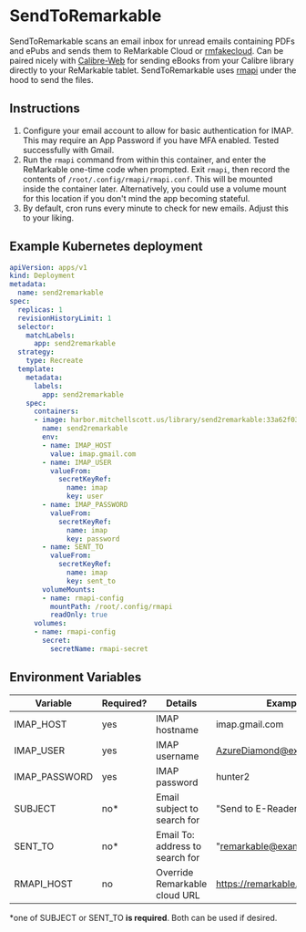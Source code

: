 # SendToRemarkable
SendToRemarkable scans an email inbox for unread emails containing PDFs and ePubs and sends them to ReMarkable Cloud or [rmfakecloud](https://github.com/ddvk/rmfakecloud). Can be paired nicely with [Calibre-Web](https://github.com/janeczku/calibre-web) for sending eBooks from your Calibre library directly to your ReMarkable tablet. SendToRemarkable uses [rmapi](https://github.com/juruen/rmapi) under the hood to send the files.

## Instructions
1. Configure your email account to allow for basic authentication for IMAP. This may require an App Password if you have MFA enabled. Tested successfully with Gmail.
2. Run the `rmapi` command from within this container, and enter the ReMarkable one-time code when prompted. Exit `rmapi`, then record the contents of `/root/.config/rmapi/rmapi.conf`. This will be mounted inside the container later. Alternatively, you could use a volume mount for this location if you don't mind the app becoming stateful.
3. By default, cron runs every minute to check for new emails. Adjust this to your liking.


## Example Kubernetes deployment
```yaml
apiVersion: apps/v1
kind: Deployment
metadata:
  name: send2remarkable
spec:
  replicas: 1
  revisionHistoryLimit: 1
  selector:
    matchLabels:
      app: send2remarkable
  strategy:
    type: Recreate
  template:
    metadata:
      labels:
        app: send2remarkable
    spec:
      containers:
      - image: harbor.mitchellscott.us/library/send2remarkable:33a62f03
        name: send2remarkable
        env:
        - name: IMAP_HOST
          value: imap.gmail.com
        - name: IMAP_USER
          valueFrom:
            secretKeyRef:
              name: imap
              key: user
        - name: IMAP_PASSWORD
          valueFrom:
            secretKeyRef:
              name: imap
              key: password
        - name: SENT_TO
          valueFrom:
            secretKeyRef:
              name: imap
              key: sent_to
        volumeMounts:
        - name: rmapi-config
          mountPath: /root/.config/rmapi
          readOnly: true
      volumes:
      - name: rmapi-config
        secret:
          secretName: rmapi-secret
```

## Environment Variables

| Variable                 | Required? | Details | Example |
|--------------------------|-----------|---------|---------|
| IMAP_HOST                | yes       | IMAP hostname | imap.gmail.com    |
| IMAP_USER                | yes       | IMAP username | AzureDiamond@example.com |
| IMAP_PASSWORD            | yes       | IMAP password | hunter2 |
| SUBJECT                  | no*       | Email subject to search for | "Send to E-Reader"
| SENT_TO                  | no*       | Email To: address to search for | "remarkable@example.com"
| RMAPI_HOST               | no       | Override Remarkable cloud URL | https://remarkable.example.com |

*one of SUBJECT or SENT_TO __is required__. Both can be used if desired.
